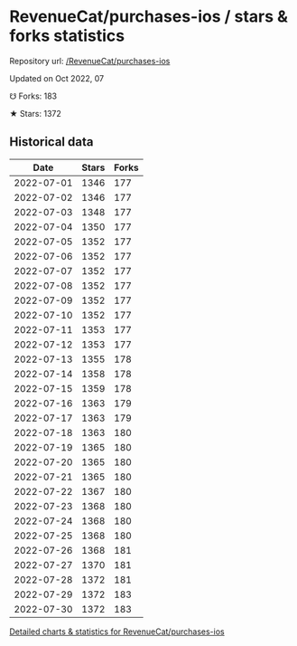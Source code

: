 # RevenueCat/purchases-ios / stars & forks statistics

Repository url: [/RevenueCat/purchases-ios](https://github.com/RevenueCat/purchases-ios)

Updated on Oct 2022, 07

☋ Forks: 183

★ Stars: 1372

## Historical data
| Date | Stars | Forks |
|------|-------|-------|
| 2022-07-01 | 1346 | 177 | 
| 2022-07-02 | 1346 | 177 | 
| 2022-07-03 | 1348 | 177 | 
| 2022-07-04 | 1350 | 177 | 
| 2022-07-05 | 1352 | 177 | 
| 2022-07-06 | 1352 | 177 | 
| 2022-07-07 | 1352 | 177 | 
| 2022-07-08 | 1352 | 177 | 
| 2022-07-09 | 1352 | 177 | 
| 2022-07-10 | 1352 | 177 | 
| 2022-07-11 | 1353 | 177 | 
| 2022-07-12 | 1353 | 177 | 
| 2022-07-13 | 1355 | 178 | 
| 2022-07-14 | 1358 | 178 | 
| 2022-07-15 | 1359 | 178 | 
| 2022-07-16 | 1363 | 179 | 
| 2022-07-17 | 1363 | 179 | 
| 2022-07-18 | 1363 | 180 | 
| 2022-07-19 | 1365 | 180 | 
| 2022-07-20 | 1365 | 180 | 
| 2022-07-21 | 1365 | 180 | 
| 2022-07-22 | 1367 | 180 | 
| 2022-07-23 | 1368 | 180 | 
| 2022-07-24 | 1368 | 180 | 
| 2022-07-25 | 1368 | 180 | 
| 2022-07-26 | 1368 | 181 | 
| 2022-07-27 | 1370 | 181 | 
| 2022-07-28 | 1372 | 181 | 
| 2022-07-29 | 1372 | 183 | 
| 2022-07-30 | 1372 | 183 | 


[Detailed charts & statistics for RevenueCat/purchases-ios](https://reviewgithub.com/rep/RevenueCat/purchases-ios)
